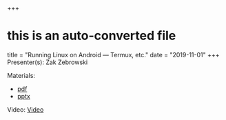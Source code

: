 +++
# this is an auto-converted file
title = "Running Linux on Android — Termux, etc."
date = "2019-11-01"
+++
Presenter(s): Zak Zebrowski

Materials:
* [pdf](/presentation_materials/Running_Linux_on_Android___Termux__etc_--2019-11-01/termux.pdf)
* [pptx](/presentation_materials/Running_Linux_on_Android___Termux__etc_--2019-11-01/termux.pptx)

Video: [Video](https://www.youtube.com/watch?v=1gnjqLHbB9g)
